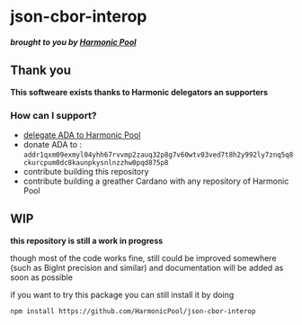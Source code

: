 # json-cbor-interop
##### brought to you by [Harmonic Pool](https://harmonicpool.on.fleek.co/)

## Thank you

**This softweare exists thanks to Harmonic delegators an supporters**

### How can I support?

- [delegate ADA to Harmonic Pool](https://harmonicpool.on.fleek.co/delegate/)
- donate ADA to : ```addr1qxm09exmyl04yhh67rvvmp2zauq32p8g7v60wtv03ved7t8h2y992ly7znq5q8ckurcpum0dc8kaunpkysnlnzzhw0pqd875p8```
- contribute building this repository
- contribute building a greather Cardano with any repository of Harmonic Pool

## WIP

**this repository is still a work in progress**

though most of the code works fine, still could be improved somewhere (such as BigInt precision and similar) and documentation will be added as soon as possible

if you want to try this package you can still install it by doing
```
npm install https://github.com/HarmonicPool/json-cbor-interop
```
